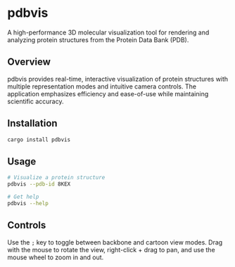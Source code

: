 # pdbvis

A high-performance 3D molecular visualization tool for rendering and analyzing protein structures from the Protein Data Bank (PDB).

## Overview

pdbvis provides real-time, interactive visualization of protein structures with multiple representation modes and intuitive camera controls. The application emphasizes efficiency and ease-of-use while maintaining scientific accuracy.

## Installation

```bash
cargo install pdbvis
```

## Usage

```bash
# Visualize a protein structure
pdbvis --pdb-id 8KEX

# Get help
pdbvis --help
```

## Controls

Use the `;` key to toggle between backbone and cartoon view modes. Drag with the mouse to rotate the view, right-click + drag to pan, and use the mouse wheel to zoom in and out.